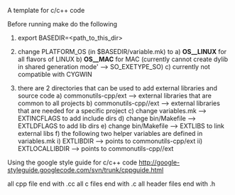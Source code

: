 A template for c/c++ code


Before running make do the following
1) export BASEDIR=<path_to_this_dir>

2) change PLATFORM_OS (in $BASEDIR/variable.mk) to
    a) __OS__LINUX__ for all flavors of LINUX
    b) __OS__MAC__ for MAC (currently cannot create 
       dylib in shared generation mode' --> SO_EXETYPE_SO)
    c) currently not compatible with CYGWIN

3) there are 2 directories that can be used to add external
   libraries and source code
    a) commonutils-cpp/ext --> external libraries that are
       common to all projects
    b) commonutils-cpp/<projname>/ext --> external libraries
       that are needed for a specific project
    c) change variables.mk -->  EXTINCFLAGS to add include dirs 
    d) change bin/Makefile -->  EXTLDFLAGS to add lib dirs
    e) change bin/Makefile -->  EXTLIBS to link external libs
    f) the following two helper variables are defined in variables.mk
       i) EXTLIBDIR --> points to commonutils-cpp/ext
      ii) EXTLOCALLIBDIR --> points to commonutils-cpp/<proj-name>/ext

Using the google style guide for c/c++ code
http://google-styleguide.googlecode.com/svn/trunk/cppguide.html

all cpp file end with .cc
all c files end with .c
all header files end with .h
